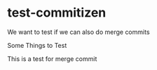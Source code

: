 # test-commitizen

We want to test if we can also do merge commits

Some Things to Test

This is a test for merge commit